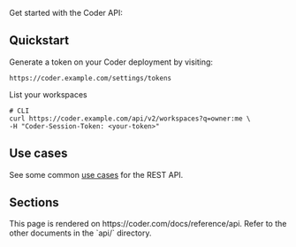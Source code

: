 Get started with the Coder API:

## Quickstart

Generate a token on your Coder deployment by visiting:

```shell
https://coder.example.com/settings/tokens
```

List your workspaces

```shell
# CLI
curl https://coder.example.com/api/v2/workspaces?q=owner:me \
-H "Coder-Session-Token: <your-token>"
```

## Use cases

See some common [use cases](../../admin/automation.md#use-cases) for the REST API.

## Sections

<children>
  This page is rendered on https://coder.com/docs/reference/api. Refer to the other documents in the `api/` directory.
</children>
